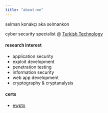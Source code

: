 ```yaml
---
title: "about-me"
---
```


selman konakçı aka selmankon

cyber security specialist @ [Turkish Technology](https://www.turkishtechnology.com)

#### research interest

* application security
* exploit development
* penetration testing
* information security
* web app development
* cryptography & cryptanalysis

#### certs

* [ewptx](https://verified.elearnsecurity.com/certificates/f077266f-124a-4c39-abce-e7f3cfeb2f8e)
